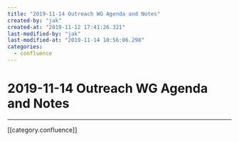 ```yaml
---
title: "2019-11-14 Outreach WG Agenda and Notes"
created-by: "jak"
created-at: "2019-11-12 17:41:26.321"
last-modified-by: "jak"
last-modified-at: "2019-11-14 10:56:06.298"
categories:
  - confluence
---
```


# 2019-11-14 Outreach WG Agenda and Notes


---

[[category.confluence]]
